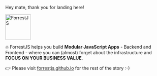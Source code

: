 Hey mate, thank you for landing here!

<img src="https://forrestjs.github.io/images/forrestjs.png" alt="ForrestJS" width="80" />

🔥 ForrestJS helps you build **Modular JavaScript Apps** - Backend and Frontend - where you can (almost) forget about the infrastructure and **FOCUS ON YOUR BUSINESS VALUE**.

👉 Please visit [forrestjs.github.io](https://forrestjs.github.io) for the rest of the story :-)
